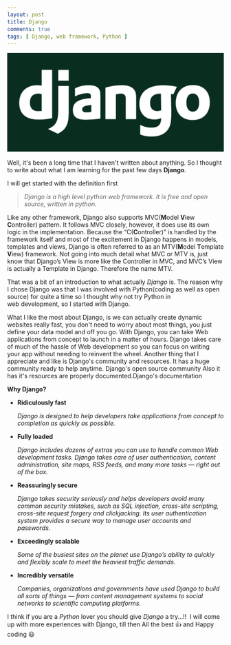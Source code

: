 ```yaml
---
layout: post
title: Django
comments: true
tags: [ Django, web framework, Python ]
---
```


![](/public/django.png)

Well, it's been a long time that I haven't written about anything. So I thought to write about what I am learning for the past few days **Django**.

I will get started with the definition first

> _Django is a high level python web framework. It is free and open source, written in python._

Like any other framework, Django also supports MVC(**M**odel **V**iew **C**ontroller) pattern. It follows MVC closely, however, it does use its own logic in the implementation. Because the “C(**C**ontroller)” is handled by the framework itself and most of the excitement in Django happens in models, templates and views, Django is often referred to as an MTV(**M**odel **T**emplate **V**iew) framework.
Not going into much detail what MVC or MTV is, just know that Django’s View is more like the Controller in MVC, and MVC’s View is actually a Template in Django. Therefore the name MTV.

That was a bit of an introduction to what actually _Django_ is. The reason why I chose Django was that I was involved with Python(coding as well as open source) for quite a time so I thought why not try Python in web development, so I started with Django.

What I like the most about Django, is we can actually create dynamic websites really fast, you don't need to worry about most things, you just define your data model and off you go. With Django, you can take Web applications from concept to launch in a matter of hours. Django takes care of much of the hassle of Web development so you can focus on writing your app without needing to reinvent the wheel. Another thing that I appreciate and like is Django's community and resources. It has a huge community ready to help anytime. Django's open source community Also it has it's resources are properly documented.Django's documentation

**Why Django?**


- **Ridiculously fast**


  _Django is designed to help developers take applications from concept to completion as quickly as possible._

- **Fully loaded**

  
  _Django includes dozens of extras you can use to handle common Web development tasks. Django takes care of user authentication, content       administration, site maps, RSS feeds, and many more tasks — right out of the box._

- **Reassuringly secure**


  _Django takes security seriously and helps developers avoid many common security mistakes, such as SQL injection, cross-site scripting, cross-site request forgery and clickjacking. Its user authentication system provides a secure way to manage user accounts and passwords._

- **Exceedingly scalable**


  _Some of the busiest sites on the planet use Django’s ability to quickly and flexibly scale to meet the heaviest traffic demands._

- **Incredibly versatile**

  _Companies, organizations and governments have used Django to build all sorts of things — from content management systems to social networks   to scientific computing platforms._

I think if you are a _Python_ lover you should give _Django_ a try...!!  I will come up with more experiences with Django, till then All the best 👍 and Happy coding 😃



